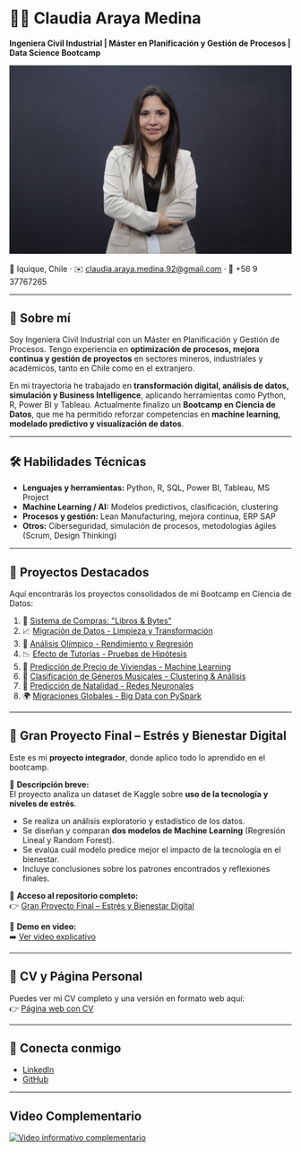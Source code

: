 # 👩‍💻 Claudia Araya Medina  

**Ingeniera Civil Industrial | Máster en Planificación y Gestión de Procesos | Data Science Bootcamp**  

[![Ciencia de Datos](images/img1.jpg)](https://www.youtube.com/)

📍 Iquique, Chile · ✉️ [claudia.araya.medina.92@gmail.com](mailto:claudia.araya.medina.92@gmail.com) · 📱 +56 9 37767265  

---

## 🌟 Sobre mí  
Soy Ingeniera Civil Industrial con un Máster en Planificación y Gestión de Procesos. Tengo experiencia en **optimización de procesos, mejora continua y gestión de proyectos** en sectores mineros, industriales y académicos, tanto en Chile como en el extranjero.  

En mi trayectoria he trabajado en **transformación digital, análisis de datos, simulación y Business Intelligence**, aplicando herramientas como Python, R, Power BI y Tableau. Actualmente finalizo un **Bootcamp en Ciencia de Datos**, que me ha permitido reforzar competencias en **machine learning, modelado predictivo y visualización de datos**.  

---

## 🛠️ Habilidades Técnicas  
- **Lenguajes y herramientas:** Python, R, SQL, Power BI, Tableau, MS Project  
- **Machine Learning / AI:** Modelos predictivos, clasificación, clustering  
- **Procesos y gestión:** Lean Manufacturing, mejora continua, ERP SAP  
- **Otros:** Ciberseguridad, simulación de procesos, metodologías ágiles (Scrum, Design Thinking)  

---

## 📂 Proyectos Destacados  
Aquí encontrarás los proyectos consolidados de mi Bootcamp en Ciencia de Datos:  

1. 📖 [Sistema de Compras: "Libros & Bytes"](https://github.com/Claudia060392/Portafolio-Ciencia-de-Datos/blob/main/Practicas%20Consolidadas/M%C3%B3dulo_2.ipynb)  
2. 📈 [Migración de Datos - Limpieza y Transformación](https://github.com/Claudia060392/Portafolio-Ciencia-de-Datos/blob/main/Practicas%20Consolidadas/Modulo_3.ipynb)  
3. 🏅 [Análisis Olímpico - Rendimiento y Regresión](https://github.com/Claudia060392/Portafolio-Ciencia-de-Datos/blob/main/Practicas%20Consolidadas/Modulo_4.ipynb) 
4. 📉 [Efecto de Tutorías - Pruebas de Hipótesis](https://github.com/Claudia060392/Portafolio-Ciencia-de-Datos/blob/main/Practicas%20Consolidadas/Modulo_5.ipynb)  
5. 🏡 [Predicción de Precio de Viviendas - Machine Learning](https://github.com/Claudia060392/Portafolio-Ciencia-de-Datos/blob/main/Practicas%20Consolidadas/Modulo_6.ipynb) 
6. 🎵 [Clasificación de Géneros Musicales - Clustering & Análisis](https://github.com/Claudia060392/Portafolio-Ciencia-de-Datos/blob/main/Practicas%20Consolidadas/Modulo_7.ipynb) 
7. 🤖 [Predicción de Natalidad - Redes Neuronales](https://github.com/Claudia060392/Portafolio-Ciencia-de-Datos/blob/main/Practicas%20Consolidadas/Modulo_8.ipynb)  
8. 🌍 [Migraciones Globales - Big Data con PySpark](https://github.com/Claudia060392/Portafolio-Ciencia-de-Datos/blob/main/Practicas%20Consolidadas/Modulo_9.ipynb)

---

## 🌟 Gran Proyecto Final – Estrés y Bienestar Digital
Este es mi **proyecto integrador**, donde aplico todo lo aprendido en el bootcamp.  

📌 **Descripción breve:**  
El proyecto analiza un dataset de Kaggle sobre **uso de la tecnología y niveles de estrés**.  
- Se realiza un análisis exploratorio y estadístico de los datos.  
- Se diseñan y comparan **dos modelos de Machine Learning** (Regresión Lineal y Random Forest).  
- Se evalúa cuál modelo predice mejor el impacto de la tecnología en el bienestar.  
- Incluye conclusiones sobre los patrones encontrados y reflexiones finales.  

🔗 **Acceso al repositorio completo:**  
👉 [Gran Proyecto Final – Estrés y Bienestar Digital](https://github.com/tuusuario/gran-proyecto-final)  

🎥 **Demo en video:**  
➡️ [Ver video explicativo](https://youtu.be/tu-video)

---

## 📄 CV y Página Personal  
Puedes ver mi CV completo y una versión en formato web aquí:  
👉 [Página web con CV](./index.html)  

---

## 🤝 Conecta conmigo  
- [LinkedIn](www.linkedin.com/in/claudiaarayam)  
- [GitHub](https://github.com/Claudia060392/Portafolio-Ciencia-de-Datos) 

---

## Video Complementario

[![Video informativo complementario](https://img.youtube.com/vi/ea4Ze04ur-E/0.jpg)](https://www.youtube.com/watch?v=ea4Ze04ur-E)
